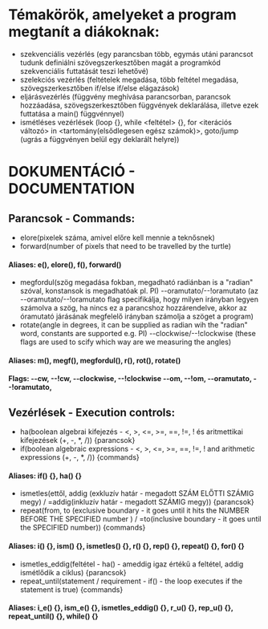 # Témakörök, amelyeket a program megtanít a diákoknak:

- szekvenciális vezérlés (egy parancsban több, egymás utáni parancsot tudunk definiálni szövegszerkesztőben magát a programkód szekvenciális futtatását teszi lehetővé)
- szelekciós vezérlés (feltételek megadása, több feltétel megadása, szövegszerkesztőben if/else if/else elágazások)
- eljárásvezérlés (függvény meghívása parancsorban, parancsok hozzáadása, szövegszerkesztőben függvények deklarálása, illetve ezek futtatása a main() függvénnyel)
- ismétléses vezérlések (loop {}, while <feltétel> {}, for <iterációs változó> in <tartomány(elsődlegesen egész számok)>, goto/jump (ugrás a függvényen belül egy deklarált helyre))

# DOKUMENTÁCIÓ - DOCUMENTATION

## Parancsok - Commands:

- elore(pixelek száma, amivel előre kell mennie a teknősnek)
- forward(number of pixels that need to be travelled by the turtle)
#### Aliases: e(), elore(), f(), forward()

- megfordul(szög megadása fokban, megadható radiánban is a "radian" szóval, konstansok is megadhatóak pl. PI) --oramutato/--!oramutato (az --oramutato/--!oramutato flag specifikálja,
  hogy milyen irányban legyen számolva a szög, ha nincs ez a parancshoz hozzárendelve, akkor az óramutató járásának megfelelő irányban számolja a szöget a program)
- rotate(angle in degrees, it can be supplied as radian wih the "radian" word, constants are supported e.g. PI) --clockwise/--!clockwise (these flags are used to scify which way are we measuring the angles)
#### Aliases: m(), megf(), megfordul(), r(), rot(), rotate()
#### Flags: --cw, --!cw, --clockwise, --!clockwise --om, --!om, --oramutato, --!oramutato, 

## Vezérlések - Execution controls:

- ha(boolean algebrai kifejezés - <, >, <=, >=, ==, !=, ! és aritmettikai kifejezések (+, -, *, /)) {parancsok}
- if(boolean algebraic expressions - <, >, <=, >=, ==, !=, ! and arithmetic expressions (+, -, *, /)) {commands}
#### Aliases: if() {}, ha() {}

- ismetles(ettől, addig (exkluzív határ - megadott SZÁM ELŐTTI SZÁMIG megy) / =addig(inkluzív határ - megadott SZÁMIG megy)) {parancsok}
- repeat(from, to (exclusive boundary - it goes until it hits the NUMBER BEFORE THE SPECIFIED number ) / =to(inclusive boundary - it goes until the SPECIFIED number)) {commands}
#### Aliases: i() {}, ism() {}, ismetles() {}, r() {}, rep() {}, repeat() {}, for() {}

- ismetles_eddig(feltétel - ha() - ameddig igaz értékű a feltétel, addig ismétlődik a ciklus) {parancsok}
- repeat_until(statement / requirement - if() - the loop executes if the statement is true) {commands}
#### Aliases: i_e() {}, ism_e() {}, ismetles_eddig() {}, r_u() {}, rep_u() {}, repeat_until() {}, while() {}

